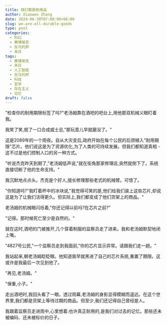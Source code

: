 ```yaml
---
title: 我们都是耐用品
author: Xiaowen Zhang
date: 2024-06-30T07:00:00+08:00
slug: we-are-all-durable-goods
type: post
categories:
  - 科幻
  - 赛博朋克
  - 反乌托邦
  - 末日
tags:
  - 赛博朋克
  - 末日
  - 人工智能
  - 反乌托邦
  - 科技
  - 哲学
  - 存在主义
  - 记忆
draft: false
---
```


"检查你的耐用期限标签了吗?"老汤姆靠在酒吧的吧台上,用他那双机械义眼盯着我。

我笑了笑,抿了一口合成威士忌,"那玩意儿早就磨没了。"

这是2089年的一个雨夜。自从大灾变后,政府开始在每个公民的后颈植入"耐用期限"芯片。他们说这是为了资源优化,为了人类的可持续发展。但我们都知道真相 - 这不过是他们控制人口的另一种方式。

"听说杰克昨天到期了,"老汤姆低声说,"就在街角那家修理店,突然就倒下了。系统直接切断了他的生命支持。"

我沉默地点点头。杰克是个好人,擅长修理那些老式的机械臂。可惜了。

"你知道吗?"我盯着杯中的冰块说,"我觉得可笑的是,他们给我们装上这些芯片,却说这是为了让我们活得更久。但实际上,我们都变成了他们货架上的商品。"

老汤姆的机械眼闪烁着,"你还记得以前吗?在芯片之前?"

"记得。那时候死亡至少是自然的。"

就在这时,酒吧的门被推开,几个穿着制服的监察员走了进来。我和老汤姆默契地闭上嘴。

"4827号公民,"一个监察员走到我面前,"你的芯片显示异常。请跟我们走一趟。"

我站起来,朝老汤姆眨眨眼。他知道我早就黑进了自己的芯片系统,重置了期限。这或许是我最后一次见到他了。

"再见,老汤姆。"

"保重,小子。"

走出酒吧时,我回头看了一眼。透过雨幕,老汤姆的身影显得模糊而遥远。在这个世界里,我们都是货架上等待过期的商品。但至少,我们还记得自己曾经是人。

我跟着监察员走进雨中,心里想着:也许真正耐用的,是我们对过去的记忆。那些还未被编码、还未被标价的日子。